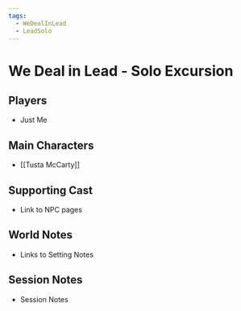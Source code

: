 ```yaml
---
tags:
  - WeDealInLead
  - LeadSolo
---
```


# We Deal in Lead - Solo Excursion
## Players
- Just Me
## Main Characters
- [[Tusta McCarty]]
## Supporting Cast
- Link to NPC pages

## World Notes
- Links to Setting Notes

## Session Notes
- Session Notes